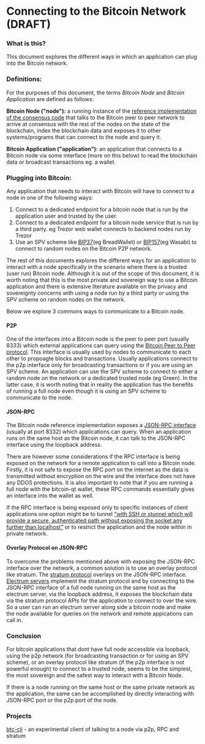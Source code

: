 # Connecting to the Bitcoin Network (DRAFT)

### What is this?
This document explores the different ways in which an application can plug into the Bitcoin network. 

### Definitions:
For the purposes of this document, the terms *Bitcoin Node* and *Bitcoin Application* are defined as follows:

**Bitcoin Node ("node"):** a running instance of the [reference implementation of the consensus code](https://github.com/bitcoin/bitcoin) that talks to the Bitcoin peer to peer network to arrive at consensus with the rest  of the nodes on the state of the blockchain, index the blockchain data and exposes it to other systems/programs that can connect to the node and query it. 

**Bitcoin Application ("application"):** an application that connects to a Bitcoin node via some interface (more on this below) to read the blockchain data or broadcast transactions eg. a wallet. 

###  Plugging into Bitcoin:
Any application that needs to interact with Bitcoin will have to connect to a node in one of the following ways:
1. Connect to a dedicated endpoint for a bitcoin node that is run by the application user and trusted by the  user. 
2. Connect to a dedicated endpoint for a bitcoin node service that is run by a third party. eg Trezor web wallet connects to backend nodes run by Trezor 
3. Use an SPV scheme like [BIP37](https://github.com/bitcoin/bips/blob/master/bip-0037.mediawiki)(eg BreadWallet) or [BIP157](https://github.com/bitcoin/bips/blob/master/bip-0157.mediawiki)(eg Wasabi) to connect to random nodes on the Bitcoin P2P network.

The rest of this documents explores the different ways for an application to interact with a node specifically in the scenario where there is a trusted (user run) Bitcoin node. Although it is out of the scope of this document, it is worth noting that this is the most private and sovereign way to use a Bitcoin application and there is extensive literature available on the privacy and sovereignty concerns with using a node run by a third party or using the SPV scheme on random nodes on the network. 

Below we explore 3 commons ways to communicate to a Bitcoin node.

#### P2P
One of the interfaces into a Bitcoin node is the peer to peer port (usually 8333) which external applications can query using 
the [Bitcoin Peer to Peer protocol](https://en.bitcoin.it/wiki/Protocol_documentation). This interface is usually used by nodes to communicate to each other to propoagte blocks and transactions. Usually applications connect to the p2p interface only for broadcasting transactions or if you are using an SPV scheme. An application can use the SPV scheme to connect to either a random node on the network or a dedicated trusted node (eg Green). In the latter case, it is worth noting that in reality the application has the benefits of running a full node even though it is using an SPV scheme to communicate to the node. 

#### JSON-RPC
The Bitcoin node reference implementation exposes a [JSON-RPC interface](https://en.bitcoin.it/wiki/Original_Bitcoin_client/API_calls_list) (usually at port 8332) which applications can query. When an application runs on the same host as the Bitcoin node, it can talk to the JSON-RPC interface using the loopback address. 

There are however some considerations if the RPC interface is being exposed on the network for a remote application to call
into a Bitcoin node. Firstly, it is not safe to expose the RPC port on the internet as the data is transmitted without encryption on the wire and the interface does not have any DDOS protections. It is also important to note that if you are running a full node with the bitcoin-qt wallet, these RPC commands  essentially gives an interface into the wallet as well. 

If the RPC interface is being exposed only to specific instances of client applications one option might be to tunnel ["with SSH or stunnel which will provide a secure, authenticated path without exposing the socket any further than localhost"](https://en.bitcoin.it/wiki/Enabling_SSL_on_original_client_daemon) or to restrict the application and the node within in private network.

#### Overlay Protocol on JSON-RPC
To overcome the problems mentioned above with exposing the JSON-RPC interface over the network, a common solution is to use an
overlay protocol like stratum. The [stratum protocol](http://docs.electrum.org/en/latest/protocol.html) overlays on the JSON-RPC interface. [Electrum servers](https://en.bitcoin.it/wiki/Electrum#Server_software) implement the stratum
protocol and by connecting to the JSON-RPC interface of a full node running on the same host as the electrum server, via the loopback address, it exposes the blockchain data via the stratum protocol APIs for the application to connect to over the wire. So a user can run an electrum server along side a bitcoin node and make the node available for queries on the network and remote appications can call in. 

### Conclusion
For bitcoin applications that dont have full node accessible via loopback, using the p2p network (for broadcasting transaction or for using an SPV scheme), or an overlay protocol like stratum (if the p2p interface is not powerful enough) to connect to a trusted node, seems to be the simplest, the most sovereign and the safest way to interact with a Bitcoin Node.

If there is a node running on the same host or the same private network as the application, the same can be accomplished by directly interacting with JSON-RPC port or the p2p port of the node.

### Projects
[btc-cli](https://github.com/johnyukon21/btc-cli/tree/development) - an experimental client of talking to a node via p2p, RPC and stratum

